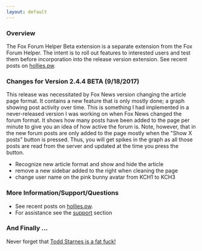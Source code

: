 ```yaml
---
layout: default
---
```


### Overview
The Fox Forum Helper Beta extension is a separate extension from the Fox Forum Helper. The intent is to roll out features to interested users and test them before incorporation into the release version extension.
See recent posts on [hollies.pw](http://hollies.pw).

### Changes for Version 2.4.4 BETA (9/18/2017)
This release was necessitated by Fox News version changing the article page format. 
It contains a new feature that is only mostly done; a graph showing post activity over time.
This is something I had implemented in a never-released version I was working on when Fox News changed the forum format.
It shows how many posts have been added to the page per minute to give you an idea of how active the
forum is. Note, however, that in the new forum posts are only added to the page mostly when the "Show X posts" button is pressed.
Thus, you will get spikes in the graph as all those posts are read from the server and updated at the time you press the button.
- Recognize new article format and show and hide the article
- remove a new sidebar added to the right when cleaning the page
- change user name on the pink bunny avatar from KCH1 to KCH3


### More Information/Support/Questions
- See recent posts on [hollies.pw](http://hollies.pw).
- For assistance see the [support](http://hollies.pw/static/ffh/2.4.0/help/index.html?Support.html) section

### And Finally ...
Never forget that [Todd Starnes is a fat fuck!](http://hollies.pw/2016/11/17/todd-starnes-is-a-fat-fuck/)